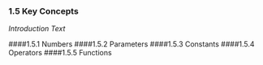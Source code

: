 ### 1.5 Key Concepts

_Introduction Text_

####1.5.1	Numbers
####1.5.2	Parameters
####1.5.3	Constants
####1.5.4	Operators
####1.5.5	Functions
